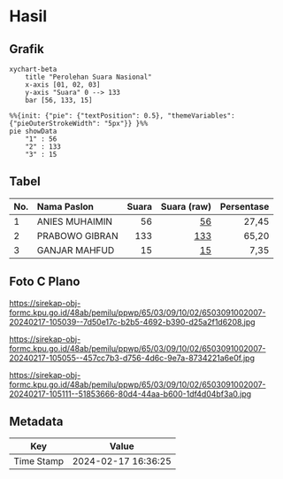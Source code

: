 # Hasil

## Grafik

```mermaid
xychart-beta
    title "Perolehan Suara Nasional"
    x-axis [01, 02, 03]
    y-axis "Suara" 0 --> 133
    bar [56, 133, 15]
```

```mermaid
%%{init: {"pie": {"textPosition": 0.5}, "themeVariables": {"pieOuterStrokeWidth": "5px"}} }%%
pie showData
    "1" : 56
    "2" : 133
    "3" : 15
```

## Tabel

| No. | Nama Paslon    | Suara | Suara (raw) | Persentase |
|:--- |:-------------- | -----:| -----------:| ----------:|
| 1   | ANIES MUHAIMIN | 56    | [56][p-1]   | 27,45      |
| 2   | PRABOWO GIBRAN | 133   | [133][p-2]  | 65,20      |
| 3   | GANJAR MAHFUD  | 15    | [15][p-3]   | 7,35       |


[p-1]: https://github.com/gigit-pemilu/pemilu-2024/blob/main/pilpres/hitung-suara/sub/65-kalimantan-utara/sub/03-nunukan/sub/09-nunukan-selatan/sub/1002-nunukan-selatan/sub/007-tps/sub/paslon-1.txt
[p-2]: https://github.com/gigit-pemilu/pemilu-2024/blob/main/pilpres/hitung-suara/sub/65-kalimantan-utara/sub/03-nunukan/sub/09-nunukan-selatan/sub/1002-nunukan-selatan/sub/007-tps/sub/paslon-2.txt
[p-3]: https://github.com/gigit-pemilu/pemilu-2024/blob/main/pilpres/hitung-suara/sub/65-kalimantan-utara/sub/03-nunukan/sub/09-nunukan-selatan/sub/1002-nunukan-selatan/sub/007-tps/sub/paslon-3.txt

## Foto C Plano

https://sirekap-obj-formc.kpu.go.id/48ab/pemilu/ppwp/65/03/09/10/02/6503091002007-20240217-105039--7d50e17c-b2b5-4692-b390-d25a2f1d6208.jpg

https://sirekap-obj-formc.kpu.go.id/48ab/pemilu/ppwp/65/03/09/10/02/6503091002007-20240217-105055--457cc7b3-d756-4d6c-9e7a-8734221a6e0f.jpg

https://sirekap-obj-formc.kpu.go.id/48ab/pemilu/ppwp/65/03/09/10/02/6503091002007-20240217-105111--51853666-80d4-44aa-b600-1df4d04bf3a0.jpg


## Metadata

| Key        | Value               |
| ---------- | ------------------- |
| Time Stamp | 2024-02-17 16:36:25 |



